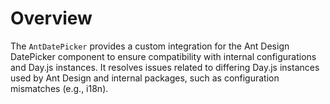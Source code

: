 # Overview

The `AntDatePicker` provides a custom integration for the Ant Design DatePicker component to ensure compatibility with internal configurations and Day.js instances. It resolves issues related to differing Day.js instances used by Ant Design and internal packages, such as configuration mismatches (e.g., i18n).
